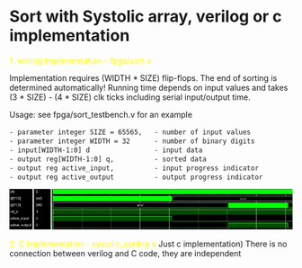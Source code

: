 
# Sort with Systolic array, verilog or c implementation

<span style="color:yellow">1. verilog implementation - fpga/sort.v</span>

Implementation requires (WIDTH * SIZE) flip-flops.
The end of sorting is determined automatically! Running time depends on input values and takes (3 * SIZE) - (4 * SIZE) clk ticks including serial input/output time.

Usage: see fpga/sort_testbench.v for an example

    - parameter integer SIZE = 65565,   - number of input values    
    - parameter integer WIDTH = 32      - number of binary digits
    - input[WIDTH-1:0] d                - input data
    - output reg[WIDTH-1:0] q,          - sorted data
    - output reg active_input,          - input progress indicator
    - output reg active_output          - output progress indicator

![Image description](./pic0.jpg)

<span style="color:yellow">2. C implementation - systolic_sorting.c </span>
Just c implementation)
There is no connection between verilog and C code, they are independent


